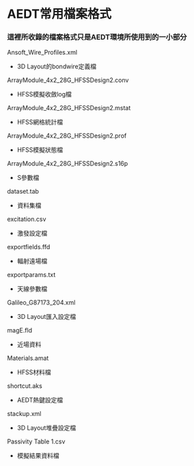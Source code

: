 # AEDT常用檔案格式
### 這裡所收錄的檔案格式只是AEDT環境所使用到的一小部分

Ansoft_Wire_Profiles.xml
- 3D Layout的bondwire定義檔

ArrayModule_4x2_28G_HFSSDesign2.conv                                  
- HFSS模擬收斂log檔

ArrayModule_4x2_28G_HFSSDesign2.mstat
- HFSS網格統計檔

ArrayModule_4x2_28G_HFSSDesign2.prof
- HFSS模擬狀態檔

ArrayModule_4x2_28G_HFSSDesign2.s16p
- S參數檔

dataset.tab
- 資料集檔

excitation.csv
- 激發設定檔

exportfields.ffd
- 輻射遠場檔

exportparams.txt
- 天線參數檔

Galileo_G87173_204.xml
- 3D Layout匯入設定檔

magE.fld
- 近場資料

Materials.amat
- HFSS材料檔

shortcut.aks
- AEDT熱鍵設定檔

stackup.xml
- 3D Layout堆疊設定檔

Passivity Table 1.csv
- 模擬結果資料檔

